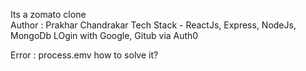 Its a zomato clone
<br>
Author : Prakhar Chandrakar
Tech Stack - ReactJs, Express, NodeJs, MongoDb
LOgin with Google, Gitub via Auth0

Error : process.emv how to solve it?
